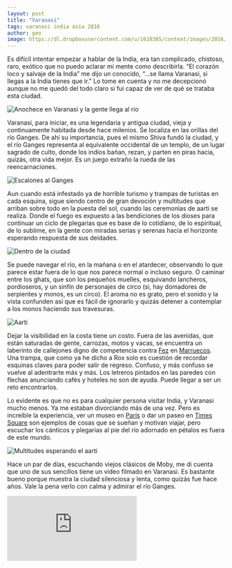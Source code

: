 ```yaml
---
layout: post
title: "Varanasi"
tags: varanasi india asia 2016
author: geo
image: https://dl.dropboxusercontent.com/u/1610385/content/images/2016/05/IMG_0082.JPG
---
```


Es difícil intentar empezar a hablar de la India, era tan complicado, chistoso, raro, exótico que no puedo aclarar mi mente como describirla. “El corazón loco y salvaje de la India” me dijo un conocido, “...se llama Varanasi, si llegas a la India tienes que ir.” Lo tome en cuenta y no me decepcionó aunque no me quedó del todo claro si fui capaz de ver de qué se trataba esta ciudad.

![Anochece en Varanasi y la gente llega al río](https://dl.dropboxusercontent.com/u/1610385/content/images/2016/05/IMG_0159.JPG)

Varanasi, para iniciar, es una legendaria y antigua ciudad, vieja y continuamente habitada desde hace milenios. Se localiza en las orillas del río Ganges. De ahí su importancia, pues el mismo Shiva fundó la ciudad, y el río Ganges representa al equivalente occidental de un templo, de un lugar sagrado de culto, donde los indios bañan, rezan, y parten en piras hacia, quizás, otra vida mejor. Es un juego extraño la rueda de las reencarnaciones.

![Escalones al Ganges](https://dl.dropboxusercontent.com/u/1610385/content/images/2016/05/IMG_0090.JPG)

Aun cuando está infestado ya de horrible turismo y trampas de turistas en cada esquina, sigue siendo centro de gran devoción y multitudes que arriban sobre todo en la puesta del sol, cuando las ceremonias de aarti se realiza. Donde el fuego es expuesto a las bendiciones de los dioses para continuar un ciclo de plegarias que es base de lo cotidiano, de lo espiritual, de lo sublime, en la gente con miradas serias y serenas hacia el horizonte esperando respuesta de sus deidades.

![Dentro de la ciudad](https://dl.dropboxusercontent.com/u/1610385/content/images/2016/05/IMG_0118.JPG)

Se puede navegar el río, en la mañana o en el atardecer, observando lo que parece estar fuera de lo que nos parece normal o incluso seguro. O caminar entre los ghats, que son los pequeños muelles, esquivando lancheros, pordioseros, y un sinfín de personajes de circo (si, hay domadores de serpientes y monos, es un circo). El aroma no es grato, pero el sonido y la vista confunden así que es fácil de ignorarlo y quizás detener a contemplar a los monos haciendo sus travesuras.

![Aarti](https://dl.dropboxusercontent.com/u/1610385/content/images/2016/05/IMG_0209.JPG)

Dejar la visibilidad en la costa tiene un costo. Fuera de las avenidas, que están saturadas de gente, carrozas, motos y vacas, se encuentra un laberinto de callejones digno de competencia contra [Fez](/tag/fez) en [Marruecos](/tag/marruecos). Una trampa, que como ya he dicho a Rox solo es cuestión de recordar esquinas claves para poder salir de regreso. Confuso, y más confuso se vuelve al adentrarte más y más. Los letreros pintados en las paredes con flechas anunciando cafés y hoteles no son de ayuda. Puede llegar a ser un reto encontrarlos.

Lo evidente es que no es para cualquier persona visitar India, y Varanasi mucho menos. Ya me estaban divorciando más de una vez. Pero es increíble la experiencia, ver un museo en [París](/tag/paris) o dar un paseo en [Times Square](/tag/new-york) son ejemplos de cosas que se sueñan y motivan viajar, pero escuchar los cánticos y plegarias al pie del río adornado en pétalos es fuera de este mundo.

![Multitudes esperando el aarti](https://dl.dropboxusercontent.com/u/1610385/content/images/2016/05/IMG_0170.JPG)

Hace un par de días, escuchando viejos clásicos de Moby, me di cuenta que uno de sus sencillos tiene un video filmado en Varanasi. Es bastante bueno porque muestra la ciudad silenciosa y lenta, como quizás fue hace años. Vale la pena verlo con calma y admirar el río Ganges.

<div class="embed-responsive embed-responsive-16by9">
<iframe class="embed-responsive-item"  src="https://www.youtube.com/embed/x5Dpz6w_jz4" frameborder="0" allowfullscreen></iframe>
</div>
